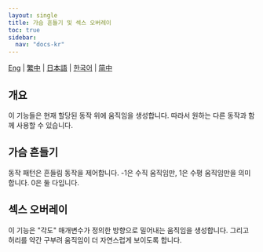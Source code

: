 ```yaml
---
layout: single
title: 가슴 흔들기 및 섹스 오버레이
toc: true
sidebar:
  nav: "docs-kr"
---
```

[Eng](/dancexr/features/boob_shake_sex_overlay) | [繁中](/tw/dancexr/features/boob_shake_sex_overlay) | [日本語](/jp/dancexr/features/boob_shake_sex_overlay) | [한국어](/kr/dancexr/features/boob_shake_sex_overlay) | [简中](/zh/dancexr/features/boob_shake_sex_overlay)


## 개요
이 기능들은 현재 할당된 동작 위에 움직임을 생성합니다. 따라서 원하는 다른 동작과 함께 사용할 수 있습니다.

## 가슴 흔들기
동작 패턴은 흔들림 동작을 제어합니다. -1은 수직 움직임만, 1은 수평 움직임만을 의미합니다. 0은 둘 다입니다.

## 섹스 오버레이
이 기능은 "각도" 매개변수가 정의한 방향으로 밀어내는 움직임을 생성합니다. 그리고 허리를 약간 구부려 움직임이 더 자연스럽게 보이도록 합니다.